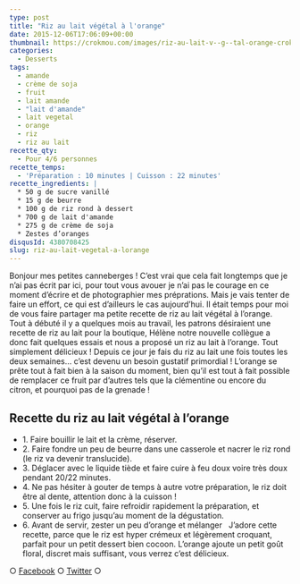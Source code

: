 ```yaml
---
type: post
title: "Riz au lait végétal à l'orange"
date: 2015-12-06T17:06:09+00:00
thumbnail: https://crokmou.com/images/riz-au-lait-v--g--tal-orange-crokmou-blog-culinaire.jpg
categories:
  - Desserts
tags:
  - amande
  - crème de soja
  - fruit
  - lait amande
  - "lait d'amande"
  - lait vegetal
  - orange
  - riz
  - riz au lait
recette_qty:
  - Pour 4/6 personnes
recette_temps:
  - 'Préparation : 10 minutes | Cuisson : 22 minutes'
recette_ingredients: |
  * 50 g de sucre vanillé
  * 15 g de beurre
  * 100 g de riz rond à dessert
  * 700 g de lait d'amande
  * 275 g de crème de soja
  * Zestes d’oranges
disqusId: 4380708425
slug: riz-au-lait-vegetal-a-lorange
---
```


Bonjour mes petites canneberges ! C’est vrai que cela fait longtemps que je n’ai pas écrit par ici, pour tout vous avouer je n’ai pas le courage en ce moment d’écrire et de photographier mes préprations. Mais je vais tenter de faire un effort, ce qui est d’ailleurs le cas aujourd’hui. Il était temps pour moi de vous faire partager ma petite recette de riz au lait végétal à l’orange. Tout à débuté il y a quelques mois au travail, les patrons désiraient une recette de riz au lait pour la boutique, Hélène notre nouvelle collègue a donc fait quelques essais et nous a proposé un riz au lait à l’orange. Tout simplement délicieux ! Depuis ce jour je fais du riz au lait une fois toutes les deux semaines… c’est devenu un besoin gustatif primordial ! L’orange se prête tout à fait bien à la saison du moment, bien qu’il est tout à fait possible de remplacer ce fruit par d’autres tels que la clémentine ou encore du citron, et pourquoi pas de la grenade !  

## **Recette du riz au lait végétal à l’orange**

* 1\. Faire bouillir le lait et la crème, réserver.
* 2\. Faire fondre un peu de beurre dans une casserole et nacrer le riz rond (le riz va devenir translucide).
* 3\. Déglacer avec le liquide tiède et faire cuire à feu doux voire très doux pendant 20/22 minutes.
* 4\. Ne pas hésiter à gouter de temps à autre votre préparation, le riz doit être al dente, attention donc à la cuisson !
* 5\. Une fois le riz cuit, faire refroidir rapidement la préparation, et conserver au frigo jusqu’au moment de la dégustation.
* 6\. Avant de servir, zester un peu d’orange et mélanger   J’adore cette recette, parce que le riz est hyper crémeux et légèrement croquant, parfait pour un petit dessert bien cocoon. L’orange ajoute un petit goût floral, discret mais suffisant, vous verrez c’est délicieux.

○ [Facebook](https://www.facebook.com/crokmou.blog) ○ [Twitter](https://twitter.com/Crokmou) ○